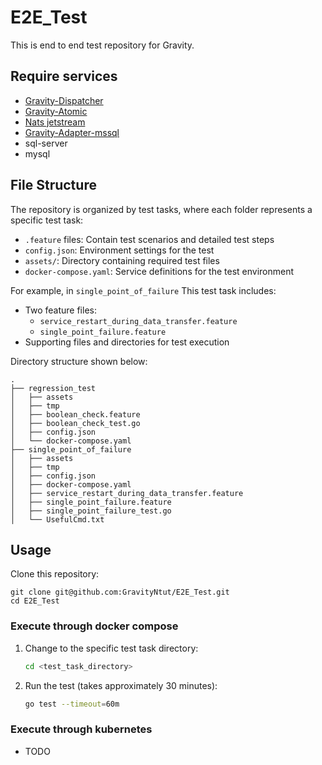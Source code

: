 # E2E_Test
This is end to end test repository for Gravity.

## Require services
- [Gravity-Dispatcher](https://github.com/BrobridgeOrg/gravity-dispatcher)
- [Gravity-Atomic](https://github.com/BrobridgeOrg/atomic-gravity)
- [Nats jetstream](https://docs.nats.io/nats-concepts/jetstream)
- [Gravity-Adapter-mssql](https://github.com/BrobridgeOrg/gravity-adapter-mssql)
- sql-server 
- mysql

## File Structure
The repository is organized by test tasks, where each folder represents a specific test task:
- `.feature` files: Contain test scenarios and detailed test steps
- `config.json`: Environment settings for the test
- `assets/`: Directory containing required test files
- `docker-compose.yaml`: Service definitions for the test environment

For example, in `single_point_of_failure`
This test task includes:
- Two feature files:
    - `service_restart_during_data_transfer.feature`
    - `single_point_failure.feature`
- Supporting files and directories for test execution

Directory structure shown below:

```
.
├── regression_test
│   ├── assets
│   ├── tmp
│   ├── boolean_check.feature
│   ├── boolean_check_test.go
│   ├── config.json
│   └── docker-compose.yaml
├── single_point_of_failure
│   ├── assets
│   ├── tmp
│   ├── config.json
│   ├── docker-compose.yaml
│   ├── service_restart_during_data_transfer.feature
│   ├── single_point_failure.feature
│   ├── single_point_failure_test.go
│   └── UsefulCmd.txt
```

## Usage

Clone this repository:
```
git clone git@github.com:GravityNtut/E2E_Test.git
cd E2E_Test
```

### Execute through docker compose
1. Change to the specific test task directory:
    ```sh
    cd <test_task_directory>
    ```

2. Run the test (takes approximately 30 minutes):
    ```sh
    go test --timeout=60m
    ```

### Execute through kubernetes
- TODO
